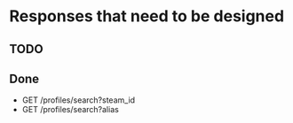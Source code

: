 # Responses that need to be designed

## TODO

## Done

- GET /profiles/search?steam_id
- GET /profiles/search?alias
